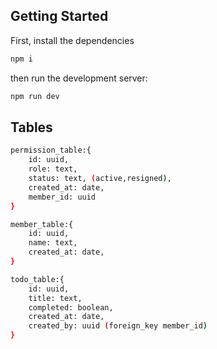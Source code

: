 

## Getting Started

First, install the dependencies

```bash
npm i
```
then run the development server:


```bash
npm run dev
```



## Tables

```sh
permission_table:{
    id: uuid,
    role: text,
    status: text, (active,resigned),
    created_at: date,
    member_id: uuid
}
```

```sh
member_table:{
    id: uuid,
    name: text,
    created_at: date,
}
```

```sh
todo_table:{
    id: uuid,
    title: text,
    completed: boolean,
    created_at: date,
    created_by: uuid (foreign_key member_id)
}
```

